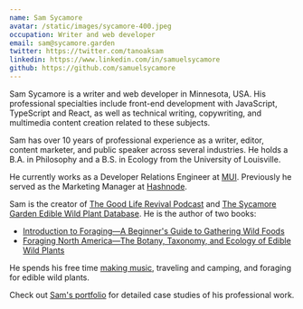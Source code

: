 ```yaml
---
name: Sam Sycamore
avatar: /static/images/sycamore-400.jpeg
occupation: Writer and web developer
email: sam@sycamore.garden
twitter: https://twitter.com/tanoaksam
linkedin: https://www.linkedin.com/in/samuelsycamore
github: https://github.com/samuelsycamore
---
```


Sam Sycamore is a writer and web developer in Minnesota, USA.
His professional specialties include front-end development with JavaScript, TypeScript and React, as well as technical writing, copywriting, and multimedia content creation related to these subjects.

Sam has over 10 years of professional experience as a writer, editor, content marketer, and public speaker across several industries.
He holds a B.A. in Philosophy and a B.S. in Ecology from the University of Louisville.

He currently works as a Developer Relations Engineer at [MUI](https://mui.com/).
Previously he served as the Marketing Manager at [Hashnode](https://hashnode.com/).

Sam is the creator of [The Good Life Revival Podcast](https://thegoodliferevival.com/) and [The Sycamore Garden Edible Wild Plant Database](https://foraging.sycamore.garden/).
He is the author of two books:

- [Introduction to Foraging—A Beginner's Guide to Gathering Wild Foods](https://shop.sycamore.garden/l/introduction-foraging/)
- [Foraging North America—The Botany, Taxonomy, and Ecology of Edible Wild Plants](https://thegoodliferevival.com/shop/fna/)

He spends his free time [making music](/music/), traveling and camping, and foraging for edible wild plants.

Check out [Sam's portfolio](https://work.sycamore.design/) for detailed case studies of his professional work.
